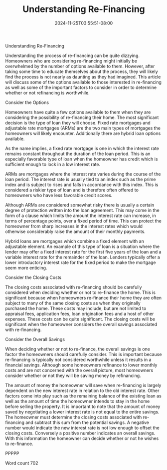 ﻿---
title: "Understanding Re-Financing"
date: 2024-11-25T03:55:51-08:00
description: "Re-Financing Tips for Web Success"
featured_image: "/images/Re-Financing.jpg"
tags: ["Re Financing"]
---

Understanding Re-Financing

Understanding the process of re-financing can be quite dizzying. Homeowners who are considering re-financing might initially be overwhelmed by the number of options available to them. However, after taking some time to educate themselves about the process, they will likely find the process is not nearly as daunting as they had imagined. This article will discuss some of the options available to those interested in re-financing as well as some of the important factors to consider in order to determine whether or not refinancing is worthwhile. 

Consider the Options

Homeowners have quite a few options available to them when they are considering the possibility of re-financing their home. The most significant decision is the type of loan they will choose. Fixed rate mortgages and adjustable rate mortgages (ARMs) are the two main types of mortgages the homeowners will likely encounter. Additionally there are hybrid loan options available. 

As the name implies, a fixed rate mortgage is one in which the interest rate remains constant throughout the duration of the loan period. This is an especially favorable type of loan when the homeowner has credit which is sufficient enough to lock in a low interest rate. 

ARMs are mortgages where the interest rate varies during the course of the loan period. The interest rate is usually tied to an index such as the prime index and is subject to rises and falls in accordance with this index. This is considered a riskier type of loan and is therefore often offered to homeowners who have less favorable credit scores. 

Although ARMs are considered somewhat risky there is usually a certain degree of protection written into the loan agreement. This may come in the form of a clause which limits the amount the interest rate can increase, in terms of percentage points, over a fixed period of time. This can protect the homeowner from sharp increases in the interest rates which would otherwise considerably raise the amount of their monthly payments. 

Hybrid loans are mortgages which combine a fixed element with an adjustable element. An example of this type of loan is a situation where the lender may offer a fixed interest rate for the first five years of the loan and a variable interest rate for the remainder of the loan. Lenders typically offer a lower introductory interest rate for the fixed period to make the mortgage seem more enticing. 

Consider the Closing Costs

The closing costs associated with re-financing should be carefully considered when deciding whether or not to re-finance the home. This is significant because when homeowners re-finance their home they are often subject to many of the same closing costs as when they originally purchased the home. These costs may include, but are not limited to appraisal fees, application fees, loan origination fees and a host of other expenses. These costs can be quite significant. The closing costs will be significant when the homeowner considers the overall savings associated with re-financing. 

Consider the Overall Savings

When deciding whether or not to re-finance, the overall savings is one factor the homeowners should carefully consider. This is important because re-financing is typically not considered worthwhile unless it results in a financial savings. Although some homeowners refinance to lower monthly costs and are not concerned with the overall picture, most homeowners consider whether or not they will be saving money by refinancing. 

The amount of money the homeowner will save when re-financing is largely dependent on the new interest rate in relation to the old interest rate. Other factors come into play such as the remaining balance of the existing loan as well as the amount of time the homeowner intends to stay in the home before selling the property. It is important to note that the amount of money saved by negotiating a lower interest rate is not equal to the entire savings. The homeowner must determine the closing costs associated with re-financing and subtract this sum from the potential savings. A negative number would indicate the new interest rate is not low enough to offset the closing costs. Conversely a positive number indicates an overall savings. With this information the homeowner can decide whether or not he wishes to re-finance. 

PPPPP

Word count 702




